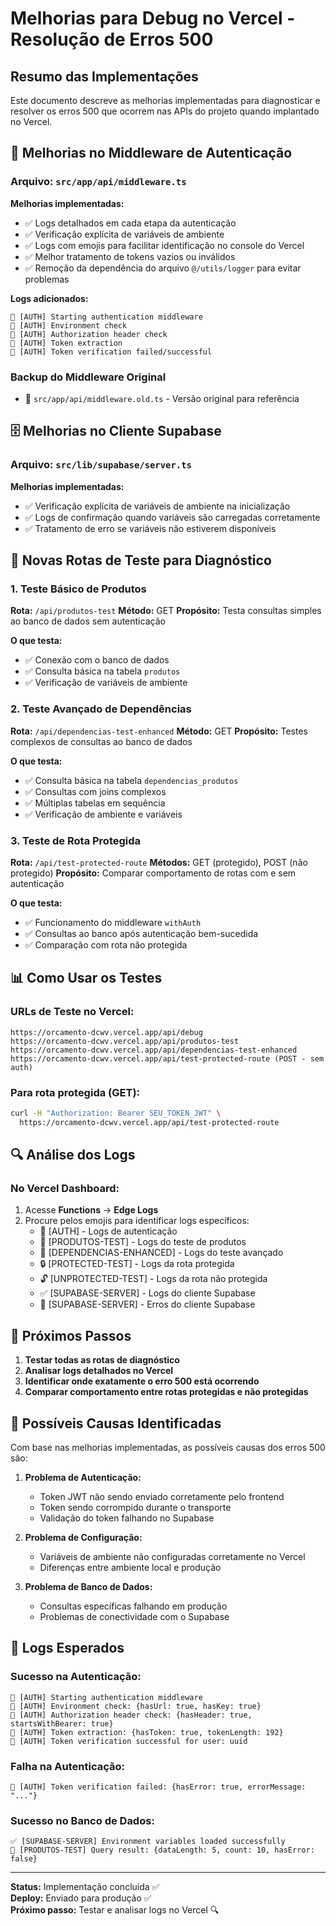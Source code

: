 # Melhorias para Debug no Vercel - Resolução de Erros 500

## Resumo das Implementações

Este documento descreve as melhorias implementadas para diagnosticar e resolver os erros 500 que ocorrem nas APIs do projeto quando implantado no Vercel.

## 🔧 Melhorias no Middleware de Autenticação

### Arquivo: `src/app/api/middleware.ts`

**Melhorias implementadas:**
- ✅ Logs detalhados em cada etapa da autenticação
- ✅ Verificação explícita de variáveis de ambiente
- ✅ Logs com emojis para facilitar identificação no console do Vercel
- ✅ Melhor tratamento de tokens vazios ou inválidos
- ✅ Remoção da dependência do arquivo `@/utils/logger` para evitar problemas

**Logs adicionados:**
```
🔐 [AUTH] Starting authentication middleware
🔐 [AUTH] Environment check
🔐 [AUTH] Authorization header check
🔐 [AUTH] Token extraction
🔐 [AUTH] Token verification failed/successful
```

### Backup do Middleware Original
- 📁 `src/app/api/middleware.old.ts` - Versão original para referência

## 🗄️ Melhorias no Cliente Supabase

### Arquivo: `src/lib/supabase/server.ts`

**Melhorias implementadas:**
- ✅ Verificação explícita de variáveis de ambiente na inicialização
- ✅ Logs de confirmação quando variáveis são carregadas corretamente
- ✅ Tratamento de erro se variáveis não estiverem disponíveis

## 🧪 Novas Rotas de Teste para Diagnóstico

### 1. Teste Básico de Produtos
**Rota:** `/api/produtos-test`
**Método:** GET
**Propósito:** Testa consultas simples ao banco de dados sem autenticação

**O que testa:**
- ✅ Conexão com o banco de dados
- ✅ Consulta básica na tabela `produtos`
- ✅ Verificação de variáveis de ambiente

### 2. Teste Avançado de Dependências  
**Rota:** `/api/dependencias-test-enhanced`
**Método:** GET
**Propósito:** Testes complexos de consultas ao banco de dados

**O que testa:**
- ✅ Consulta básica na tabela `dependencias_produtos`
- ✅ Consultas com joins complexos
- ✅ Múltiplas tabelas em sequência
- ✅ Verificação de ambiente e variáveis

### 3. Teste de Rota Protegida
**Rota:** `/api/test-protected-route`
**Métodos:** GET (protegido), POST (não protegido)
**Propósito:** Comparar comportamento de rotas com e sem autenticação

**O que testa:**
- ✅ Funcionamento do middleware `withAuth`
- ✅ Consultas ao banco após autenticação bem-sucedida
- ✅ Comparação com rota não protegida

## 📊 Como Usar os Testes

### URLs de Teste no Vercel:
```
https://orcamento-dcwv.vercel.app/api/debug
https://orcamento-dcwv.vercel.app/api/produtos-test
https://orcamento-dcwv.vercel.app/api/dependencias-test-enhanced
https://orcamento-dcwv.vercel.app/api/test-protected-route (POST - sem auth)
```

### Para rota protegida (GET):
```bash
curl -H "Authorization: Bearer SEU_TOKEN_JWT" \
  https://orcamento-dcwv.vercel.app/api/test-protected-route
```

## 🔍 Análise dos Logs

### No Vercel Dashboard:
1. Acesse **Functions** → **Edge Logs**
2. Procure pelos emojis para identificar logs específicos:
   - 🔐 [AUTH] - Logs de autenticação
   - 🧪 [PRODUTOS-TEST] - Logs do teste de produtos
   - 🧪 [DEPENDENCIAS-ENHANCED] - Logs do teste avançado
   - 🔒 [PROTECTED-TEST] - Logs da rota protegida
   - 🔓 [UNPROTECTED-TEST] - Logs da rota não protegida
   - ✅ [SUPABASE-SERVER] - Logs do cliente Supabase
   - 🚨 [SUPABASE-SERVER] - Erros do cliente Supabase

## 🎯 Próximos Passos

1. **Testar todas as rotas de diagnóstico**
2. **Analisar logs detalhados no Vercel**
3. **Identificar onde exatamente o erro 500 está ocorrendo**
4. **Comparar comportamento entre rotas protegidas e não protegidas**

## 🔧 Possíveis Causas Identificadas

Com base nas melhorias implementadas, as possíveis causas dos erros 500 são:

1. **Problema de Autenticação:**
   - Token JWT não sendo enviado corretamente pelo frontend
   - Token sendo corrompido durante o transporte
   - Validação do token falhando no Supabase

2. **Problema de Configuração:**
   - Variáveis de ambiente não configuradas corretamente no Vercel
   - Diferenças entre ambiente local e produção

3. **Problema de Banco de Dados:**
   - Consultas específicas falhando em produção
   - Problemas de conectividade com o Supabase

## 📝 Logs Esperados

### Sucesso na Autenticação:
```
🔐 [AUTH] Starting authentication middleware
🔐 [AUTH] Environment check: {hasUrl: true, hasKey: true}
🔐 [AUTH] Authorization header check: {hasHeader: true, startsWithBearer: true}
🔐 [AUTH] Token extraction: {hasToken: true, tokenLength: 192}
🔐 [AUTH] Token verification successful for user: uuid
```

### Falha na Autenticação:
```
🔐 [AUTH] Token verification failed: {hasError: true, errorMessage: "..."}
```

### Sucesso no Banco de Dados:
```
✅ [SUPABASE-SERVER] Environment variables loaded successfully
🧪 [PRODUTOS-TEST] Query result: {dataLength: 5, count: 10, hasError: false}
```

---

**Status:** Implementação concluída ✅  
**Deploy:** Enviado para produção ✅  
**Próximo passo:** Testar e analisar logs no Vercel 🔍 